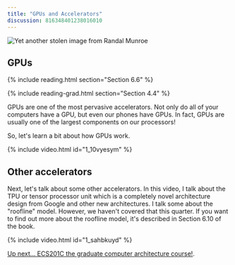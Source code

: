 ```yaml
---
title: "GPUs and Accelerators"
discussion: 816348401238016010
---
```


![Yet another stolen image from Randal Munroe](https://what-if.xkcd.com/imgs/a/116/directions.png)

## GPUs

{% include reading.html section="Section 6.6" %}

{% include reading-grad.html section="Section 4.4" %}

GPUs are one of the most pervasive accelerators.
Not only do all of your computers have a GPU, but even our phones have GPUs.
In fact, GPUs are usually one of the largest components on our processors!

So, let's learn a bit about how GPUs work.

{% include video.html id="1_10vyesym" %}

## Other accelerators

Next, let's talk about some other accelerators.
In this video, I talk about the TPU or tensor processor unit which is a completely novel architecture design from Google and other new architectures.
I talk some about the "roofline" model.
However, we haven't covered that this quarter.
If you want to find out more about the roofline model, it's described in Section 6.10 of the book.

{% include video.html id="1_sahbkuyd" %}

[Up next... ECS201C the graduate computer architecture course!](https://jlpteaching.github.io/272-201C/).
